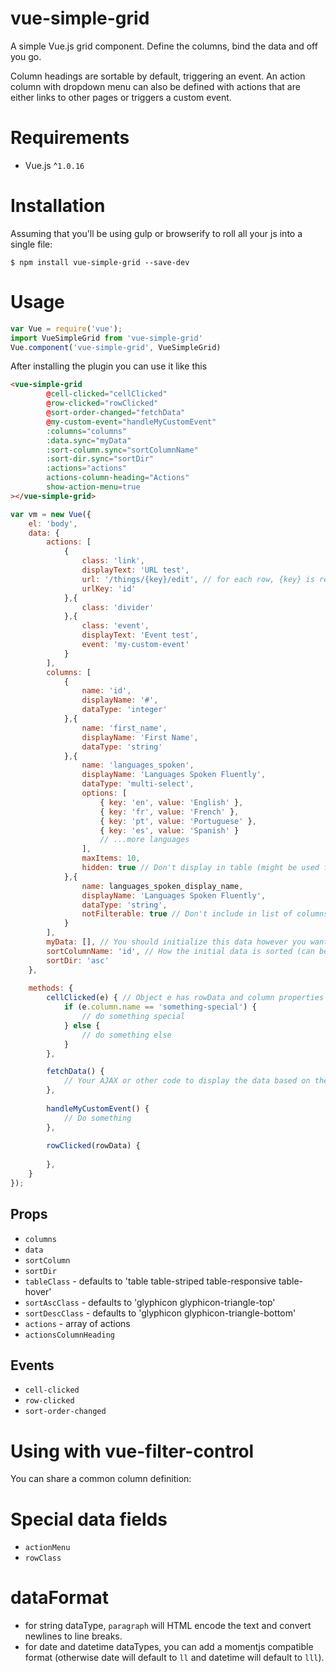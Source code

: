 # vue-simple-grid
A simple Vue.js grid component. Define the columns, bind the data and off you go. 

Column headings are sortable by default, triggering an event. An action column with dropdown menu can also be defined with
actions that are either links to other pages or triggers a custom event.

# Requirements

- Vue.js ^`1.0.16`

# Installation
Assuming that you'll be using gulp or browserify to roll all your js into a single file:
 
```shell
$ npm install vue-simple-grid --save-dev
```

# Usage

```javascript
var Vue = require('vue');
import VueSimpleGrid from 'vue-simple-grid'
Vue.component('vue-simple-grid', VueSimpleGrid)
```

After installing the plugin you can use it like this

```html
<vue-simple-grid
        @cell-clicked="cellClicked"
        @row-clicked="rowClicked"
        @sort-order-changed="fetchData"
        @my-custom-event="handleMyCustomEvent"
        :columns="columns"
        :data.sync="myData"
        :sort-column.sync="sortColumnName"
        :sort-dir.sync="sortDir"
        :actions="actions"
        actions-column-heading="Actions"
        show-action-menu=true
></vue-simple-grid>
```

```javascript
var vm = new Vue({
    el: 'body',
    data: {
        actions: [
            {
                class: 'link',
                displayText: 'URL test',
                url: '/things/{key}/edit', // for each row, {key} is replaced by the rowData for the urlKey column 
                urlKey: 'id'
            },{
                class: 'divider'
            },{
                class: 'event',
                displayText: 'Event test',
                event: 'my-custom-event'
            }
        ],
        columns: [ 
            {
                name: 'id', 
                displayName: '#',
                dataType: 'integer'    
            },{
                name: 'first_name', 
                displayName: 'First Name',
                dataType: 'string'    
            },{
                name: 'languages_spoken',
                displayName: 'Languages Spoken Fluently',
                dataType: 'multi-select',
                options: [
                    { key: 'en', value: 'English' },
                    { key: 'fr', value: 'French' },
                    { key: 'pt', value: 'Portuguese' },
                    { key: 'es', value: 'Spanish' }
                    // ...more languages
                ],
                maxItems: 10,
                hidden: true // Don't display in table (might be used for filtering)
            },{
                name: languages_spoken_display_name,
                displayName: 'Languages Spoken Fluently',
                dataType: 'string',
                notFilterable: true // Don't include in list of columns that can be used for filtering (if vue-filter-control is sharing the columns data)
            }
        ],
        myData: [], // You should initialize this data however you want 
        sortColumnName: 'id', // How the initial data is sorted (can be left blank)
        sortDir: 'asc'
    },
    
    methods: {
        cellClicked(e) { // Object e has rowData and column properties
            if (e.column.name == 'something-special') {
                // do something special
            } else {
                // do something else
            }
        },

        fetchData() {
            // Your AJAX or other code to display the data based on the new sort order
        },
        
        handleMyCustomEvent() {
            // Do something
        },
        
        rowClicked(rowData) {
        
        },
    }
});
```

## Props

- `columns`
- `data`
- `sortColumn`
- `sortDir`
- `tableClass` - defaults to 'table table-striped table-responsive table-hover'
- `sortAscClass` - defaults to 'glyphicon glyphicon-triangle-top'
- `sortDescClass` - defaults to 'glyphicon glyphicon-triangle-bottom'
- `actions` - array of actions
- `actionsColumnHeading`

## Events

 - `cell-clicked`
 - `row-clicked`
 - `sort-order-changed`

# Using with vue-filter-control

You can share a common column definition:

# Special data fields

 - `actionMenu`
 - `rowClass`
 
# dataFormat
 - for string dataType, `paragraph` will HTML encode the text and convert newlines to line breaks.
 - for date and datetime dataTypes, you can add a momentjs compatible format (otherwise date will default to `ll` and datetime will default to `lll`).
